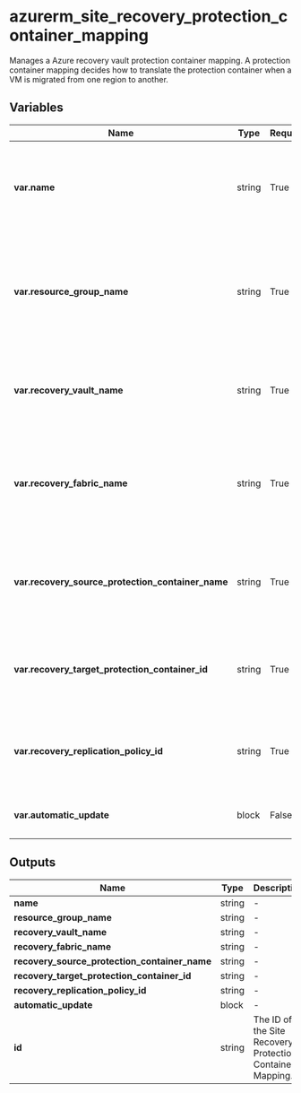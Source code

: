 # azurerm_site_recovery_protection_container_mapping

Manages a Azure recovery vault protection container mapping. A protection container mapping decides how to translate the protection container when a VM is migrated from one region to another.

## Variables

| Name | Type | Required? |  Description |
| ---- | ---- | --------- |  ----------- |
| **var.name** | string | True | The name of the protection container mapping. Changing this forces a new resource to be created. | 
| **var.resource_group_name** | string | True | Name of the resource group where the vault that should be updated is located. Changing this forces a new resource to be created. | 
| **var.recovery_vault_name** | string | True | The name of the vault that should be updated. Changing this forces a new resource to be created. | 
| **var.recovery_fabric_name** | string | True | Name of fabric that should contains the protection container to map. Changing this forces a new resource to be created. | 
| **var.recovery_source_protection_container_name** | string | True | Name of the source protection container to map. Changing this forces a new resource to be created. | 
| **var.recovery_target_protection_container_id** | string | True | Id of target protection container to map to. Changing this forces a new resource to be created. | 
| **var.recovery_replication_policy_id** | string | True | Id of the policy to use for this mapping. Changing this forces a new resource to be created. | 
| **var.automatic_update** | block | False | a `automatic_update` block defined as below. | 



## Outputs

| Name | Type | Description |
| ---- | ---- | --------- | 
| **name** | string  | - | 
| **resource_group_name** | string  | - | 
| **recovery_vault_name** | string  | - | 
| **recovery_fabric_name** | string  | - | 
| **recovery_source_protection_container_name** | string  | - | 
| **recovery_target_protection_container_id** | string  | - | 
| **recovery_replication_policy_id** | string  | - | 
| **automatic_update** | block  | - | 
| **id** | string  | The ID of the Site Recovery Protection Container Mapping. | 
